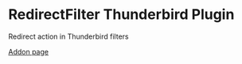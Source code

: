 RedirectFilter Thunderbird Plugin
=================================

Redirect action in Thunderbird filters

[Addon page](https://addons.mozilla.org/en-US/thunderbird/addon/redirectfilter/)
